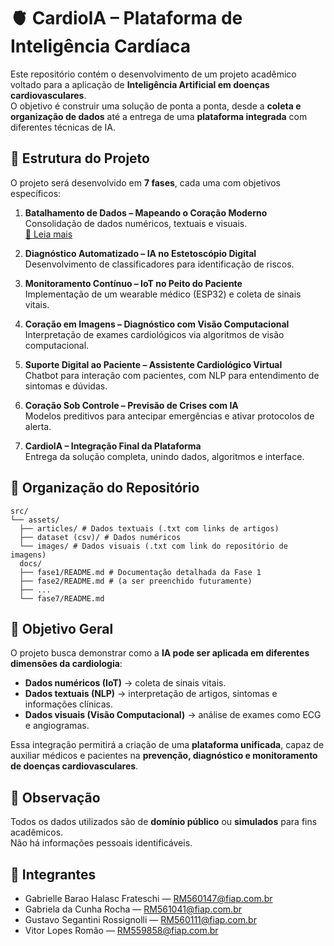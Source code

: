 # 🫀 CardiolA – Plataforma de Inteligência Cardíaca

Este repositório contém o desenvolvimento de um projeto acadêmico voltado para a aplicação de **Inteligência Artificial em doenças cardiovasculares**.  
O objetivo é construir uma solução de ponta a ponta, desde a **coleta e organização de dados** até a entrega de uma **plataforma integrada** com diferentes técnicas de IA.


## 🚀 Estrutura do Projeto

O projeto será desenvolvido em **7 fases**, cada uma com objetivos específicos:

1. **Batalhamento de Dados – Mapeando o Coração Moderno**  
   Consolidação de dados numéricos, textuais e visuais.  
   [📖 Leia mais](docs/fase1/README.md)

2. **Diagnóstico Automatizado – IA no Estetoscópio Digital**  
   Desenvolvimento de classificadores para identificação de riscos.

3. **Monitoramento Contínuo – IoT no Peito do Paciente**  
   Implementação de um wearable médico (ESP32) e coleta de sinais vitais.

4. **Coração em Imagens – Diagnóstico com Visão Computacional**  
   Interpretação de exames cardiológicos via algoritmos de visão computacional.

5. **Suporte Digital ao Paciente – Assistente Cardiológico Virtual**  
   Chatbot para interação com pacientes, com NLP para entendimento de sintomas e dúvidas.

6. **Coração Sob Controle – Previsão de Crises com IA**  
   Modelos preditivos para antecipar emergências e ativar protocolos de alerta.

7. **CardiolA – Integração Final da Plataforma**  
   Entrega da solução completa, unindo dados, algoritmos e interface.

## 📂 Organização do Repositório

```
src/
└── assets/
  ├── articles/ # Dados textuais (.txt com links de artigos)
  ├── dataset (csv)/ # Dados numéricos
  └── images/ # Dados visuais (.txt com link do repositório de imagens)
  docs/
  ├── fase1/README.md # Documentação detalhada da Fase 1
  ├── fase2/README.md # (a ser preenchido futuramente)
  ├── ...
  └── fase7/README.md
```

## 🎯 Objetivo Geral

O projeto busca demonstrar como a **IA pode ser aplicada em diferentes dimensões da cardiologia**:  
- **Dados numéricos (IoT)** → coleta de sinais vitais.  
- **Dados textuais (NLP)** → interpretação de artigos, sintomas e informações clínicas.  
- **Dados visuais (Visão Computacional)** → análise de exames como ECG e angiogramas.  

Essa integração permitirá a criação de uma **plataforma unificada**, capaz de auxiliar médicos e pacientes na **prevenção, diagnóstico e monitoramento de doenças cardiovasculares**.



## 📌 Observação

Todos os dados utilizados são de **domínio público** ou **simulados** para fins acadêmicos.  
Não há informações pessoais identificáveis.  


## 👥 Integrantes

- Gabrielle Barao Halasc Frateschi — RM560147@fiap.com.br
- Gabriela da Cunha Rocha — RM561041@fiap.com.br
- Gustavo Segantini Rossignolli — RM560111@fiap.com.br
- Vitor Lopes Romão — RM559858@fiap.com.br
